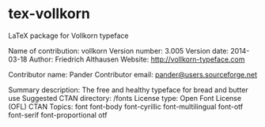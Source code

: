 tex-vollkorn
============

  LaTeX package for Vollkorn typeface

Name of contribution: vollkorn
Version number: 3.005
Version date: 2014-03-18
Author: Friedrich Althausen
Website: http://vollkorn-typeface.com

Contributor name: Pander
Contributor email: pander@users.sourceforge.net

Summary description: The free and healthy typeface for bread and butter use
Suggested CTAN directory: /fonts
License type: Open Font License (OFL)
CTAN Topics: font font-body font-cyrillic font-multilingual font-otf font-serif font-proportional otf
